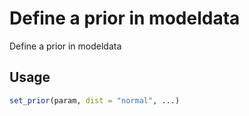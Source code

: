 # Define a prior in modeldata

Define a prior in modeldata

## Usage

``` r
set_prior(param, dist = "normal", ...)
```

